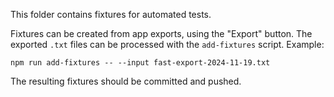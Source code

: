 This folder contains fixtures for automated tests.

Fixtures can be created from app exports, using the "Export" button. The exported `.txt` files can be processed with the `add-fixtures` script. Example:

    npm run add-fixtures -- --input fast-export-2024-11-19.txt

The resulting fixtures should be committed and pushed.
